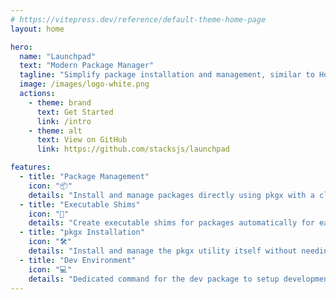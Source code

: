 ```yaml
---
# https://vitepress.dev/reference/default-theme-home-page
layout: home

hero:
  name: "Launchpad"
  text: "Modern Package Manager"
  tagline: "Simplify package installation and management, similar to Homebrew."
  image: /images/logo-white.png
  actions:
    - theme: brand
      text: Get Started
      link: /intro
    - theme: alt
      text: View on GitHub
      link: https://github.com/stacksjs/launchpad

features:
  - title: "Package Management"
    icon: "📦"
    details: "Install and manage packages directly using pkgx with a clean interface."
  - title: "Executable Shims"
    icon: "🔄"
    details: "Create executable shims for packages automatically for easier access."
  - title: "pkgx Installation"
    icon: "🛠️"
    details: "Install and manage the pkgx utility itself without needing Homebrew or other tools."
  - title: "Dev Environment"
    icon: "💻"
    details: "Dedicated command for the dev package to setup development environments quickly."
---
```


<Home />
